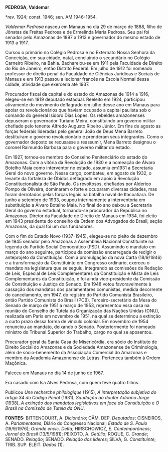 **PEDROSA, Valdemar**

\*rev. 1924; const. 1946; sen. AM 1946-1954.

*Valdemar Pedrosa* nasceu em Manaus no dia 29 de março de 1888, filho de
Jônatas de Freitas Pedrosa e de Ermelinda Maria Pedrosa. Seu pai foi
senador pelo Amazonas de 1897 a 1913 e governador do mesmo estado de
1913 a 1917.

Cursou o primário no Colégio Pedrosa e no Externato Nossa Senhora da
Conceição, em sua cidade, natal, concluindo o secundário no Colégio
Carneiro Ribeiro, na Bahia. Bacharelou-se em 1911 pela Faculdade de
Direito do Rio de Janeiro, então Distrito Federal. Em julho de 1912 foi
nomeado professor de direito penal da Faculdade de Ciências Jurídicas e
Sociais de Manaus e em 1913 passou a lecionar francês na Escola Normal
dessa cidade, atividade que exerceria até 1937.

Procurador fiscal da capital e do estado do Amazonas de 1914 a 1916,
elegeu-se em 1919 deputado estadual. Reeleito em 1924, participou
ativamente do movimento deflagrado em julho desse ano em Manaus para
apoiar os revolucionários que haviam ocupado a capital paulista sob o
comando do general Isidoro Dias Lopes. Os rebeldes amazonenses depuseram
o governador Turiano Meira, constituindo um governo militar chefiado
pelo tenente Alfredo Augusto Ribeiro Júnior. Em fins de agosto as forças
federais lideradas pelo general João de Deus Mena Barreto destituíram o
governo revolucionário e prenderam seus integrantes. Como o governador
deposto se recusasse a reassumir, Mena Barreto designou o coronel
Raimundo Barbosa para o governo militar do estado.

Em 1927, tornou-se membro do Conselho Penitenciário do estado do
Amazonas. Com a vitória da Revolução de 1930 e a nomeação de Álvaro
Botelho Maia como interventor no estado, assumiu em1931 a Secretaria
Geral do novo governo. Nesse cargo, combateu, em agosto de 1932, o
levante da fortaleza de Óbidos deflagrado em apoio à Revolução
Constitucionalista de São Paulo. Os revoltosos, chefiados por Alderico
Pompo de Oliveira, dominaram o forte e ocuparam diversas cidades, mas
foram derrotados pelas forças legais na batalha naval de Itacoatiara. De
junho a setembro de 1933, ocupou interinamente a interventoria em
substituição a Álvaro Botelho Maia. No final do ano deixou a Secretaria
Geral do governo estadual, tornando-se procurador da República no
Amazonas. Diretor da Faculdade de Direito de Manaus em 1934, foi eleito
em 1943 presidente do conselho da Ordem dos Advogados do Brasil, seção
Amazonas, da qual foi um dos fundadores.

Com o fim do Estado Novo (1937-1945), elegeu-se no pleito de dezembro de
1945 senador pelo Amazonas à Assembleia Nacional Constituinte na legenda
do Partido Social Democrático (PSD). Assumindo o mandato em março do ano
seguinte, participou da comissão encarregada de redigir o anteprojeto da
Constituição. Com a promulgação da nova Carta (18/9/1946) e a
transformação da Constituinte em Congresso ordinário, exerceu o mandato
na legislatura que se seguiu, integrando as comissões de Redação de
Leis, Especial de Leis Complementares da Constituição e Mista de Leis
Complementares da Constituição, e foi ainda vice-presidente da Comissão
de Constituição e Justiça do Senado. Em 1948 votou favoravelmente à
cassação dos mandatos dos parlamentares comunistas, medida decorrente do
cancelamento, em 1947, do registro do Partido Comunista Brasileiro,
então Partido Comunista do Brasil (PCB). Terceiro-secretário da Mesa do
Senado de março de 1951 a março de 1953, representou essa casa na
reunião do Conselho de Tutela da Organização das Nações Unidas (ONU),
realizada em Paris em novembro de 1951, na qual se determinou a extinção
a curto prazo dessa forma de vínculo colonial. Em novembro de 1954
renunciou ao mandato, deixando o Senado. Posteriormente foi nomeado
ministro do Tribunal Superior do Trabalho, cargo no qual se aposentou.

Procurador geral da Santa Casa de Misericórdia, era sócio do Instituto
de Direito Social do Amazonas e da Sociedade Amazonense de Criminologia,
além de sócio-benemérito da Associação Comercial do Amazonas e membro da
Academia Amazonense de Letras. Pertenceu também à Ordem Maçônica.

Faleceu em Manaus no dia 14 de junho de 1967.

Era casado com Isa Alves Pedrosa, com quem teve quatro filhos.

Publicou *Une recherche philologique* (1915), *A interpretação subjetiva
do artigo 34 do Código Penal* (1931), *Saudação ao doutor Adriano Jorge*
(1938), *A extinção dos mandatos legislativos em face da Constituição* e
*O Brasil na Comissão de Tutela da ONU*.

**FONTES:** BITTENCOURT, A. *Dicionário*; CÂM. DEP. *Deputados*;
CISNEIROS, A. *Parlamentares*; Diário do Congresso Nacional; *Estado de
S. Paulo* (19/9/1976); *Grande encic. Delta*; HIRSCHOWICZ, E.
*Contemporâneos*; *Jornal do Brasil* (13/5/1981); PEIXOTO, A. *Getúlio*;
ROQUE, C. *Grande*; SENADO. *Relação*; SENADO. *Relação dos líderes*;
SILVA, G. *Constituinte*; TRIB. SUP. ELEIT. *Dados* (1).
